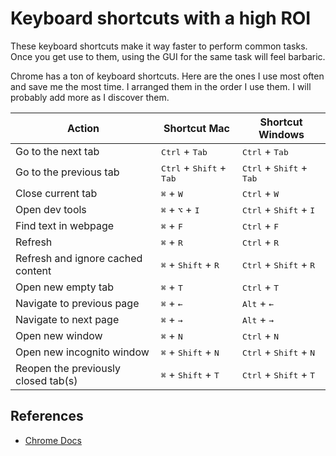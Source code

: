 # Keyboard shortcuts with a high ROI

These keyboard shortcuts make it way faster to perform common tasks. Once you get use to them, using the GUI for the same task will feel barbaric.

Chrome has a ton of keyboard shortcuts. Here are the ones I use most often and save me the most time. I arranged them in the order I use them. I will probably add more as I discover them.

| Action                              | Shortcut Mac                                        | Shortcut Windows                                    |
| ----------------------------------- | --------------------------------------------------- | --------------------------------------------------- |
| Go to the next tab                  | <kbd>Ctrl</kbd> + <kbd>Tab</kbd>                    | <kbd>Ctrl</kbd> + <kbd>Tab</kbd>                    |
| Go to the previous tab              | <kbd>Ctrl</kbd> + <kbd>Shift</kbd> + <kbd>Tab</kbd> | <kbd>Ctrl</kbd> + <kbd>Shift</kbd> + <kbd>Tab</kbd> |
| Close current tab                   | <kbd>⌘</kbd> + <kbd>W</kbd>                         | <kbd>Ctrl</kbd> + <kbd>W</kbd>                      |
| Open dev tools                      | <kbd>⌘</kbd> + <kbd>⌥</kbd> + <kbd>I</kbd>          | <kbd>Ctrl</kbd> + <kbd>Shift</kbd> + <kbd>I</kbd>   |
| Find text in webpage                | <kbd>⌘</kbd> + <kbd>F</kbd>                         | <kbd>Ctrl</kbd> + <kbd>F</kbd>                      |
| Refresh                             | <kbd>⌘</kbd> + <kbd>R</kbd>                         | <kbd>Ctrl</kbd> + <kbd>R</kbd>                      |
| Refresh and ignore cached content   | <kbd>⌘</kbd> + <kbd>Shift</kbd> + <kbd>R</kbd>      | <kbd>Ctrl</kbd> + <kbd>Shift</kbd> + <kbd>R</kbd>   |
| Open new empty tab                  | <kbd>⌘</kbd> + <kbd>T</kbd>                         | <kbd>Ctrl</kbd> + <kbd>T</kbd>                      |
| Navigate to previous page           | <kbd>⌘</kbd> + <kbd>←</kbd>                         | <kbd>Alt</kbd> + <kbd>←</kbd>                       |
| Navigate to next page               | <kbd>⌘</kbd> + <kbd>→</kbd>                         | <kbd>Alt</kbd> + <kbd>→</kbd>                       |
| Open new window                     | <kbd>⌘</kbd> + <kbd>N</kbd>                         | <kbd>Ctrl</kbd> + <kbd>N</kbd>                      |
| Open new incognito window           | <kbd>⌘</kbd> + <kbd>Shift</kbd> + <kbd>N</kbd>      | <kbd>Ctrl</kbd> + <kbd>Shift</kbd> + <kbd>N</kbd>   |
| Reopen the previously closed tab(s) | <kbd>⌘</kbd> + <kbd>Shift</kbd> + <kbd>T</kbd>      | <kbd>Ctrl</kbd> + <kbd>Shift</kbd> + <kbd>T</kbd>   |

## References

- [Chrome Docs](https://support.google.com/chrome/answer/157179)
